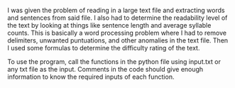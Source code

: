 I was given the problem of reading in a large text file and extracting words and sentences from said file. I also had to determine the readability level of the text by looking at things like sentence length and average syllable counts. This is basically a word processing problem where I had to remove delimiters, unwanted puntuations, and other anomalies in the text file. Then I used some formulas to determine the difficulty rating of the text.

To use the program, call the functions in the python file using input.txt or any txt file as the input. Comments in the code should give enough information to know the required inputs of each function.
